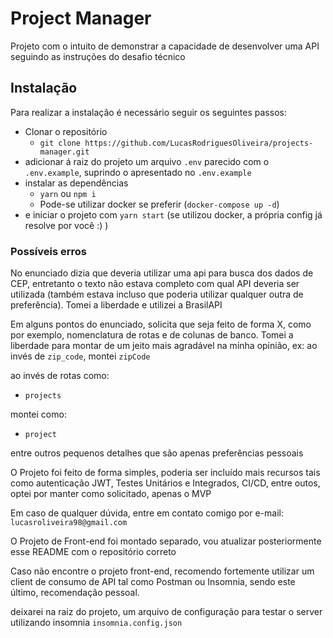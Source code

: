 # Project Manager
Projeto com o intuito de demonstrar a capacidade de desenvolver uma API seguindo as instruções do desafio técnico

## Instalação
Para realizar a instalação é necessário seguir os seguintes passos:

- Clonar o repositório
  - `git clone https://github.com/LucasRodriguesOliveira/projects-manager.git`
- adicionar á raiz do projeto um arquivo `.env` parecido com o `.env.example`, suprindo o apresentado no `.env.example`
- instalar as dependências
  - `yarn` ou `npm i`
  - Pode-se utilizar docker se preferir (`docker-compose up -d`)
- e iniciar o projeto  com `yarn start` (se utilizou docker, a própria config já resolve por você :) )

### Possíveis erros

No enunciado dizia que deveria utilizar uma api para busca dos dados de CEP, entretanto o texto não estava completo com qual API deveria ser utilizada (também estava incluso que poderia utilizar qualquer outra de preferência). Tomei a liberdade e utilizei a BrasilAPI

Em alguns pontos do enunciado, solicita que seja feito de forma X, como por exemplo, nomenclatura de rotas e de colunas de banco. Tomei a liberdade para montar de um jeito mais agradável na minha opinião, ex:
ao invés de `zip_code`, montei `zipCode`

ao invés de rotas como:
- `projects`

montei como:
- `project`

entre outros pequenos detalhes que são apenas preferências pessoais


O Projeto foi feito de forma simples, poderia ser incluído mais recursos tais como autenticação JWT, Testes Unitários e Integrados, CI/CD, entre outos, optei por manter como solicitado, apenas o MVP


Em caso de qualquer dúvida, entre em contato comigo por e-mail: `lucasroliveira98@gmail.com`


O Projeto de Front-end foi montado separado, vou atualizar posteriormente esse README com o repositório correto

Caso não encontre o projeto front-end, recomendo fortemente utilizar um client de consumo de API tal como Postman ou Insomnia, sendo este último, recomendação pessoal.

deixarei na raiz do projeto, um arquivo de configuração para testar o server utilizando insomnia
`insomnia.config.json`
